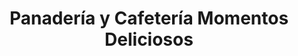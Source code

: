 ---
title: "Panadería y Cafetería Momentos Deliciosos"
url: /orotina/panaderia-y-cafeteria-momentos-deliciosos/
shop: Kosmetik
---